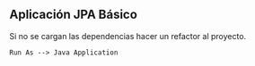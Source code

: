 ## Aplicación JPA Básico

Si no se cargan las dependencias hacer un refactor al proyecto.

```
Run As --> Java Application
```